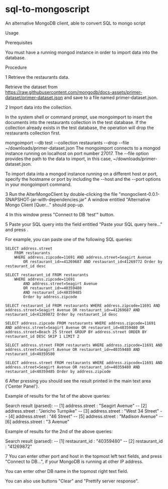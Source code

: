 # sql-to-mongoscript
An alternative MongoDB client, able to convert SQL to mongo script

Usage

Prerequisites

You must have a running mongod instance in order to import data into the database.

Procedure

1
Retrieve the restaurants data.

Retrieve the dataset from https://raw.githubusercontent.com/mongodb/docs-assets/primer-dataset/primer-dataset.json and save to a file named primer-dataset.json.

2
Import data into the collection.

In the system shell or command prompt, use mongoimport to insert the documents into the restaurants collection in the test database. If the collection already exists in the test database, the operation will drop the restaurants collection first.

mongoimport --db test --collection restaurants --drop --file ~/downloads/primer-dataset.json
The mongoimport connects to a mongod instance running on localhost on port number 27017. The --file option provides the path to the data to import, in this case, ~/downloads/primer-dataset.json.

To import data into a mongod instance running on a different host or port, specify the hostname or port by including the --host and the --port options in your mongoimport command.

3
Run the AlterMongoClient by double-clicking the file "mongoclient-0.0.1-SNAPSHOT-jar-with-dependencies.jar"
A window entitled "Alternative Mongo Client [Quer..." should pop-up.

4
In this window press "Connect to DB 'test'" button. 

5
Paste your SQL query into the field entitled "Paste your SQL query here..." and press <Enter>.

For example, you can paste one of the following SQL queries:
	
	SELECT address.street 
		FROM restaurants 
		WHERE address.zipcode=11691 AND address.street=Seagirt Avenue 
			OR restaurant_id>=41269687 AND restaurant_id<41269772 Order by restaurant_id desc 

	SELECT restaurant_id FROM restaurants 
		WHERE address.zipcode=11691 
			AND address.street=Seagirt Avenue 
			OR restaurant_id>=40359480 
			AND restaurant_id<40359485 
			Order by address.zipcode

	SELECT restaurant_id FROM restaurants WHERE address.zipcode=11691 AND address.street=Seagirt Avenue OR restaurant_id>=41269687 AND restaurant_id<41269872 Order by restaurant_id desc
	
	SELECT address.zipcode FROM restaurants WHERE address.zipcode=11691 AND address.street=Seagirt Avenue OR restaurant_id=40359480 OR address.street=Beach 25 Street GROUP BY address.street ORDER BY restaurant_id DESC SKIP 1 LIMIT 2
	
	SELECT address.street FROM restaurants WHERE address.zipcode=11691 AND address.street=Seagirt Avenue OR restaurant_id>=40359480 AND restaurant_id<40359580
	
	SELECT address.street FROM restaurants WHERE address.zipcode=11691 AND address.street=Seagirt Avenue OR restaurant_id>=40359480 AND restaurant_id<40359485 Order by address.zipcode


6
After pressing <Enter> you should see the result printed in the main text area ('Center Panel'). 

Example of results for the 1st of the above queries:

Search result (parsed):
 -- [1] address.street : "Seagirt Avenue"
 -- [2] address.street : "Jericho Turnpike"
 -- [3] address.street : "West   34 Street"
 -- [4] address.street : "46 Street"
 -- [5] address.street : "Madison Avenue"
 -- [6] address.street : "3 Avenue"

Example of results for the 2nd of the above queries:

Search result (parsed):
 -- [1] restaurant_id : "40359480"
 -- [2] restaurant_id : "41269872"

7
You can enter other port and host in the topmost left text fields, and press "Connect to DB...", if your MongoDB is running at other IP address. 

You can enter other DB name in the topmost right text field. 

You can also use buttons "Clear" and "Prettify server response". 
 
 

 